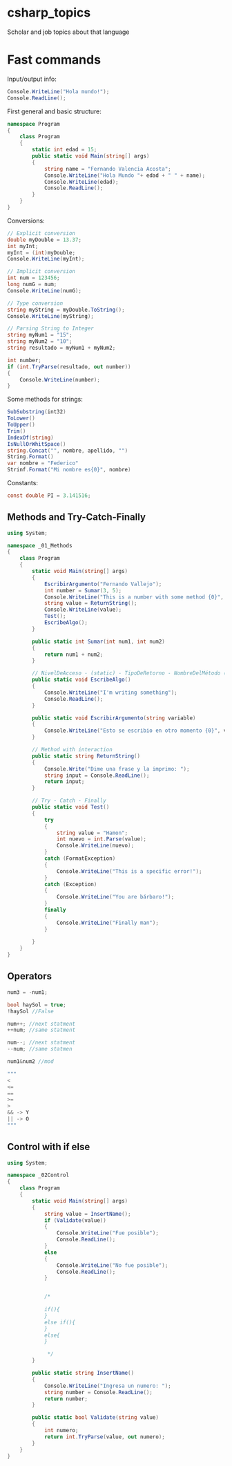 # csharp_topics
Scholar and job topics about that language

# Fast commands

Input/output info:
```cs
Console.WriteLine("Hola mundo!");
Console.ReadLine();
```

First general and basic structure:
```cs
namespace Program
{
    class Program
    {
        static int edad = 15;
        public static void Main(string[] args)
        {
            string name = "Fernando Valencia Acosta";
            Console.WriteLine("Hola Mundo "+ edad + " " + name);
            Console.WriteLine(edad);
            Console.ReadLine();
        }
    }
}

```

Conversions:
```cs
// Explicit conversion
double myDouble = 13.37;
int myInt;
myInt = (int)myDouble;
Console.WriteLine(myInt);

// Implicit conversion
int num = 123456;
long numG = num;
Console.WriteLine(numG);

// Type conversion
string myString = myDouble.ToString();
Console.WriteLine(myString);

// Parsing String to Integer
string myNum1 = "15";
string myNum2 = "10";
string resultado = myNum1 + myNum2;

int number;
if (int.TryParse(resultado, out number))
{
    Console.WriteLine(number);
}
```

Some methods for strings:

```cs
SubSubstring(int32)
ToLower()
ToUpper()
Trim()
IndexOf(string)
IsNullOrWhitSpace()
string.Concat("", nombre, apellido, "")
String.Format()
var nombre = "Federico"
Strinf.Format("Mi nombre es{0}", nombre)
```

Constants:
```cs
const double PI = 3.141516;
```

## Methods and Try-Catch-Finally

```cs
using System;

namespace _01_Methods
{
    class Program
    {
        static void Main(string[] args)
        {
            EscribirArgumento("Fernando Vallejo");
            int number = Sumar(3, 5);
            Console.WriteLine("This is a number with some method {0}", number);
            string value = ReturnString();
            Console.WriteLine(value);
            Test();
            EscribeAlgo();
        }

        public static int Sumar(int num1, int num2)
        {
            return num1 + num2;
        }

        // NivelDeAcceso - (static) - TipoDeRetorno - NombreDelMétodo (Args)
        public static void EscribeAlgo()
        {
            Console.WriteLine("I'm writing something");
            Console.ReadLine();
        }

        public static void EscribirArgumento(string variable)
        {
            Console.WriteLine("Esto se escribio en otro momento {0}", variable);
        }

        // Method with interaction
        public static string ReturnString()
        {
            Console.Write("Dime una frase y la imprimo: ");
            string input = Console.ReadLine();
            return input;
        }

        // Try - Catch - Finally 
        public static void Test()
        {
            try
            {
                string value = "Hamon";
                int nuevo = int.Parse(value);
                Console.WriteLine(nuevo);
            }
            catch (FormatException)
            {
                Console.WriteLine("This is a specific error!");
            }
            catch (Exception)
            {
                Console.WriteLine("You are bárbaro!");
            }
            finally
            {
                Console.WriteLine("Finally man");
            }
            
        }
    }
}

```

## Operators

```cs
num3 = -num1;

bool haySol = true;
!haySol //False

num++; //next statment
++num; //same statment

num--; //next statment
--num; //same statmen

num1&num2 //mod

"""
<
<=
== 
>=
>
&& -> Y
|| -> O
"""
```

## Control with if else

```cs
using System;

namespace _02Control
{
    class Program
    {
        static void Main(string[] args)
        {
            string value = InsertName();
            if (Validate(value))
            {
                Console.WriteLine("Fue posible");
                Console.ReadLine();
            }
            else
            {
                Console.WriteLine("No fue posible");
                Console.ReadLine();
            }


            /*
             
            if(){
            }
            else if(){
            } 
            else{
            }

             */
        }

        public static string InsertName()
        {
            Console.WriteLine("Ingresa un numero: ");
            string number = Console.ReadLine();
            return number;
        }

        public static bool Validate(string value)
        {
            int numero;
            return int.TryParse(value, out numero);
        }
    }
}

```

```cs
```

```cs
```

```cs
```

```cs
```

```cs
```

```cs
```

```cs
```

```cs
```

```cs
```

```cs
```

```cs
```

```cs
```

```cs
```

```cs
```

```cs
```

```cs
```

```cs
```
```cs
```

```cs
```

```cs
```

```cs
```

```cs
```

```cs
```

```cs
```

```cs
```

```cs
```

```cs
```
```cs
```

```cs
```

```cs
```

```cs
```

```cs
```

```cs
```

```cs
```

```cs
```

```cs
```

```cs
```
```cs
```

```cs
```

```cs
```

```cs
```

```cs
```

```cs
```

```cs
```

```cs
```

```cs
```

```cs
```